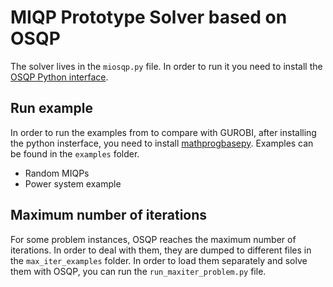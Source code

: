# MIQP Prototype Solver based on OSQP
The solver lives in the `miosqp.py` file. In order to run it you need to install the [OSQP Python interface](https://github.com/bstellato/osqp).

## Run example
In order to run the examples from to compare with GUROBI, after installing the python insterface, you need to install [mathprogbasepy](https://github.com/bstellato/mathprogbasepy). Examples can be found in the `examples` folder.

-   Random MIQPs
-   Power system example


## Maximum number of iterations
For some problem instances, OSQP reaches the maximum number of iterations. In order to deal with them, they are dumped to different files in the `max_iter_examples` folder. In order to load them separately and solve them with OSQP, you can run the `run_maxiter_problem.py` file.
